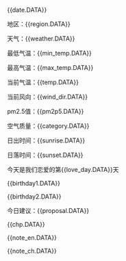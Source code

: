 {{date.DATA}} 

地区：{{region.DATA}} 

天气：{{weather.DATA}} 

最低气温：{{min_temp.DATA}} 

最高气温：{{max_temp.DATA}} 

当前气温：{{temp.DATA}} 

当前风向：{{wind_dir.DATA}} 

pm2.5值：{{pm2p5.DATA}} 

空气质量：{{category.DATA}} 

日出时间：{{sunrise.DATA}} 

日落时间：{{sunset.DATA}} 

今天是我们恋爱的第{{love_day.DATA}}天 

{{birthday1.DATA}} 

{{birthday2.DATA}} 

今日建议：{{proposal.DATA}}

{{chp.DATA}}



{{note_en.DATA}} 

{{note_ch.DATA}}